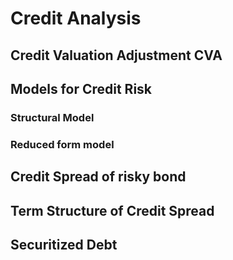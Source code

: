 # Credit Analysis

## Credit Valuation Adjustment CVA


## Models for Credit Risk

### Structural Model


### Reduced form model 


## Credit Spread of risky bond


## Term Structure of Credit Spread


## Securitized Debt
